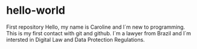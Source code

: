 # hello-world
First repository
Hello, my name is Caroline and I´m new to programming. This is my first contact with git and github. I´m a lawyer from Brazil and I´m intersted in Digital Law and Data Protection Regulations.
